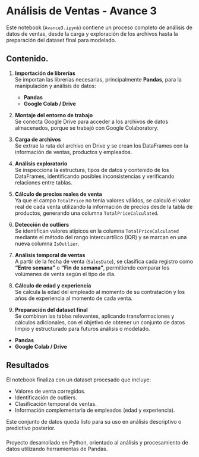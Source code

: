 # Análisis de Ventas - Avance 3

Este notebook (`Avance3.ipynb`) contiene un proceso completo de análisis de datos de ventas, desde la carga y exploración de los archivos hasta la preparación del dataset final para modelado.

## Contenido.

1. **Importación de librerías**  
   Se importan las librerías necesarias, principalmente **Pandas**, para la manipulación y análisis de datos:
      - **Pandas**
      - **Google Colab / Drive**

2. **Montaje del entorno de trabajo**  
   Se conecta Google Drive para acceder a los archivos de datos almacenados, porque se trabajó con Google Colaboratory.

3. **Carga de archivos**  
   Se extrae la ruta del archivo en Drive y se crean los DataFrames con la información de ventas, productos y empleados.

4. **Análisis exploratorio**  
   Se inspecciona la estructura, tipos de datos y contenido de los DataFrames, identificando posibles inconsistencias y verificando relaciones entre tablas.

5. **Cálculo de precios reales de venta**  
   Ya que el campo `TotalPrice` no tenía valores válidos, se calculó el valor real de cada venta utilizando la información de precios  desde la tabla de productos, generando una columna `TotalPriceCalculated`.

6. **Detección de outliers**  
   Se identifican valores atípicos en la columna `TotalPriceCalculated` mediante el método del rango intercuartílico (IQR) y se marcan en una nueva columna `IsOutlier`.

7. **Análisis temporal de ventas**  
   A partir de la fecha de venta (`SalesDate`), se clasifica cada registro como **“Entre semana”** o **“Fin de semana”**, permitiendo comparar los volúmenes de venta según el tipo de día.

8. **Cálculo de edad y experiencia**  
   Se calcula la edad del empleado al momento de su contratación y los años de experiencia al momento de cada venta.

9. **Preparación del dataset final**  
   Se combinan las tablas relevantes, aplicando transformaciones y cálculos adicionales, con el objetivo de obtener un conjunto de datos limpio y estructurado para futuros análisis o modelado.

- **Pandas**
- **Google Colab / Drive**

## Resultados

El notebook finaliza con un dataset procesado que incluye:
- Valores de venta corregidos.  
- Identificación de outliers.  
- Clasificación temporal de ventas.  
- Información complementaria de empleados (edad y experiencia).  

Este conjunto de datos queda listo para su uso en análisis descriptivo o predictivo posterior.


###
Proyecto desarrollado en Python, orientado al análisis y procesamiento de datos utilizando herramientas de Pandas.
